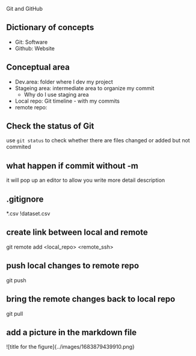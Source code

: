 Git and GitHub
## Dictionary of concepts
- Git: Software
- Github: Website

## Conceptual area
- Dev.area: folder where I dev my project
- Stageing area: intermediate area to organize my commit
	- Why do I use staging area
- Local repo: Git timeline - with my commits
- remote repo: 

## Check the status of Git
use `git status` to check whether there are files changed or added but not commited

## what happen if commit without -m
it will pop up an editor to allow you write more detail description

## .gitignore
*.csv
!dataset.csv

## create link between local and remote
git remote add <local_repo> <remote_ssh>

## push local changes to remote repo
git push

## bring the remote changes back to local repo
git pull

## add a picture in the markdown file
![title for the figure]{../images/1683879439910.png}
